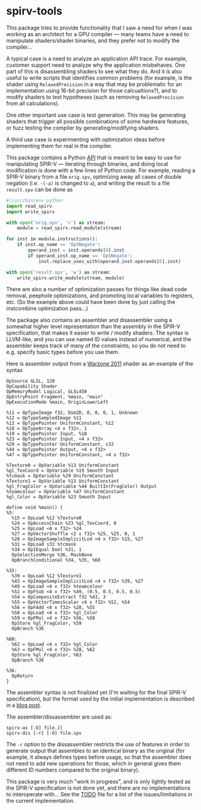 # spirv-tools
This package tries to provide functionality that I saw a need for when I was working as an architect for a GPU compiler — many teams have a need to manipulate shaders/shader binaries, and they prefer not to modify the compiler...

A typical case is a need to analyze an application API trace. For example, customer support need to analyze why the application misbehaves. One part of this is disassembling shaders to see what they do. And it is also useful to write scripts that identifies common problems (for example, is the shader using `RelaxedPrecision` in a way that may be problematic for an implementation using 16-bit precision for those calcualtions?), and to modify shaders to test hypotheses (such as removing `RelaxedPrecision` from all calculations).

One other important use case is test generation. This may be generating shaders that trigger all possible combinations of some hardware features, or fuzz testing the compiler by generating/modifying shaders.

A third use case is experimenting with optimization ideas before implementing them for real in the compiler.

This package contains a Python [API](doc/API_reference.md) that is meant to be easy to use for manipulating SPIR-V — iterating through binaries, and doing local modification is done with a few lines of Python code. For example, reading a SPIR-V binary from a file `orig.spv`, optimizing away all cases of double negation (i.e. `-(-a)` is changed to `a`), and writing the result to a file `result.spv` can be done as
```python
#!/usr/bin/env python
import read_spirv
import write_spirv

with open('orig.spv', 'r') as stream:
    module = read_spirv.read_module(stream)

for inst in module.instructions():
    if inst.op_name == 'OpSNegate':
        operand_inst = inst.operands[0].inst
        if operand_inst.op_name == 'OpSNegate':
            inst.replace_uses_with(operand_inst.operands[0].inst)

with open('result.spv', 'w') as stream:
    write_spirv.write_module(stream, module)
```

There are also a number of optimization passes for things like dead code removal, peephole optimizations, and promoting local variables to registers, etc. (So the example above could have been done by just calling the instcombine optimization pass...)

The package also contains an assembler and disassembler using a somewhat higher level representation than the assembly in the SPIR-V specification, that makes it easier to write / modify shaders. The syntax is LLVM-like, and you can use named ID values instead of numerical, and the assembler keeps track of many of the constraints, so you do not need to e.g. specify basic types before you use them.

Here is assembler output from a [Warzone 2011](https://wz2100.net/) shader as an example of the syntax
```
OpSource GLSL, 120
OpCapability Shader
OpMemoryModel Logical, GLSL450
OpEntryPoint Fragment, %main, "main"
OpExecutionMode %main, OriginLowerLeft

%11 = OpTypeImage f32, Dim2D, 0, 0, 0, 1, Unknown
%12 = OpTypeSampledImage %11
%13 = OpTypePointer UniformConstant, %12
%18 = OpTypeArray <4 x f32>, 1
%19 = OpTypePointer Input, %18
%23 = OpTypePointer Input, <4 x f32>
%29 = OpTypePointer UniformConstant, s32
%44 = OpTypePointer Output, <4 x f32>
%47 = OpTypePointer UniformConstant, <4 x f32>

%Texture0 = OpVariable %13 UniformConstant
%gl_TexCoord = OpVariable %19 Smooth Input
%tcmask = OpVariable %29 UniformConstant
%Texture1 = OpVariable %13 UniformConstant
%gl_FragColor = OpVariable %44 BuiltIn(FragColor) Output
%teamcolour = OpVariable %47 UniformConstant
%gl_Color = OpVariable %23 Smooth Input

define void %main() {
%5:
  %15 = OpLoad %12 %Texture0
  %24 = OpAccessChain %23 %gl_TexCoord, 0
  %25 = OpLoad <4 x f32> %24
  %27 = OpVectorShuffle <2 x f32> %25, %25, 0, 1
  %28 = OpImageSampleImplicitLod <4 x f32> %15, %27
  %31 = OpLoad s32 %tcmask
  %34 = OpIEqual bool %31, 1
  OpSelectionMerge %36, MaskNone
  OpBranchConditional %34, %35, %60

%35:
  %39 = OpLoad %12 %Texture1
  %43 = OpImageSampleImplicitLod <4 x f32> %39, %27
  %49 = OpLoad <4 x f32> %teamcolour
  %52 = OpFSub <4 x f32> %49, (0.5, 0.5, 0.5, 0.5)
  %54 = OpCompositeExtract f32 %43, 3
  %55 = OpVectorTimesScalar <4 x f32> %52, %54
  %56 = OpFAdd <4 x f32> %28, %55
  %58 = OpLoad <4 x f32> %gl_Color
  %59 = OpFMul <4 x f32> %56, %58
  OpStore %gl_FragColor, %59
  OpBranch %36

%60:
  %62 = OpLoad <4 x f32> %gl_Color
  %63 = OpFMul <4 x f32> %28, %62
  OpStore %gl_FragColor, %63
  OpBranch %36

%36:
  OpReturn
}
```
The assembler syntax is not finalized yet (I'm waiting for the final SPIR-V specification), but the format used by the initial implementation is described in a [blog post](http://kristerw.blogspot.se/2015/05/human-friendly-spir-v-textual.html).

The assembler/dissassembler are used as:
```
spirv-as [-O] file.il
spirv-dis [-r] [-O] file.spv
```
The `-r` option to the dissassembler restricts the use of features in order to generate output that assembles to an identical binary as the original (for example, it always defines types before usage, so that the assembler does not need to add new operations for those, which in general gives them different ID numbers compared to the original binary).

This package is very much "work in progress", and is only lightly tested as the SPIR-V specification is not done yet, and there are no implementations to interoperate with...  See the [TODO](TODO.md) file for a list of the issues/limitations in the current implementation.
